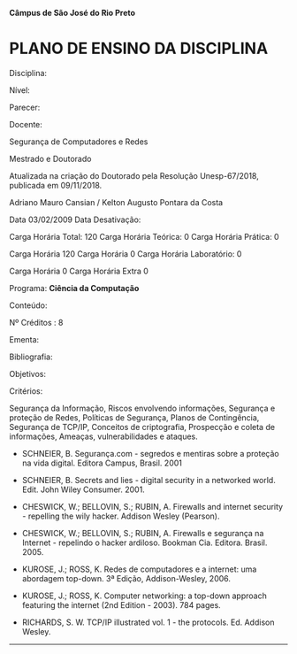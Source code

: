 **Câmpus de São José do Rio Preto**


# PLANO DE ENSINO DA DISCIPLINA


Disciplina:

Nível:

Parecer:

Docente:


Segurança de Computadores e Redes

Mestrado e Doutorado

Atualizada na criação do Doutorado pela Resolução Unesp-67/2018, publicada em
09/11/2018.

Adriano Mauro Cansian / Kelton Augusto Pontara da Costa


Data 03/02/2009 Data Desativação:

Carga Horária Total: 120 Carga Horária Teórica: 0 Carga Horária Prática: 0


Carga Horária 120 Carga Horária 0 Carga Horária Laboratório: 0


Carga Horária 0 Carga Horária Extra 0

Programa: **Ciência da Computação**

Conteúdo:


Nº Créditos : 8


Ementa:

Bibliografia:

Objetivos:

Critérios:


Segurança da Informação, Riscos envolvendo informações, Segurança e proteção de Redes,
Políticas de Segurança, Planos de Contingência, Segurança de TCP/IP, Conceitos de
criptografia, Prospecção e coleta de informações, Ameaças, vulnerabilidades e ataques.

-  SCHNEIER, B. Segurança.com - segredos e mentiras sobre a proteção na vida digital.
Editora Campus, Brasil. 2001

-  SCHNEIER, B. Secrets and lies - digital security in a networked world. Edit. John Wiley
Consumer. 2001.

-  CHESWICK, W.; BELLOVIN, S.; RUBIN, A. Firewalls and internet security - repelling the wily
hacker. Addison Wesley (Pearson).

-  CHESWICK, W.; BELLOVIN, S.; RUBIN, A. Firewalls e segurança na Internet - repelindo o
hacker ardiloso. Bookman Cia. Editora. Brasil. 2005.

-  KUROSE, J.; ROSS, K. Redes de computadores e a internet: uma abordagem top-down. 3ª
Edição, Addison-Wesley, 2006.

-  KUROSE, J.; ROSS, K. Computer networking: a top-down approach featuring the internet
(2nd Edition - 2003). 784 pages.

-  RICHARDS, S. W. TCP/IP illustrated vol. 1 - the protocols. Ed. Addison Wesley.


-----

